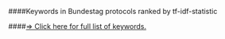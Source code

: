 ####Keywords in Bundestag protocols ranked by tf-idf-statistic

####[⇒ Click here for full list of keywords.](insights/keywords/readme.md)
